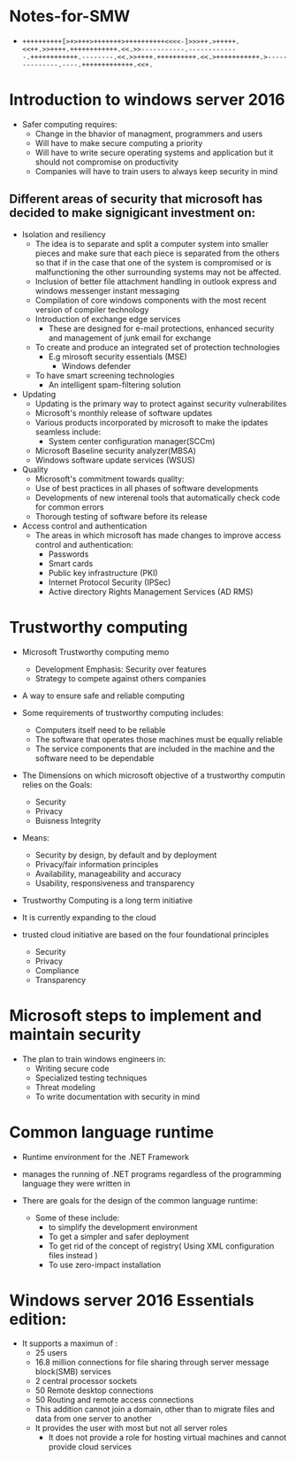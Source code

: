 # Notes-for-SMW
- ``` ++++++++++[>+>+++>+++++++>++++++++++<<<<-]>>>++.>+++++.<<++.>>++++.++++++++++++.<<.>>-----------.-------------.++++++++++++.--------.<<.>>++++.++++++++++.<<.>+++++++++++.>--------------.----.+++++++++++++.<<+. ```


# Introduction to windows server 2016

- Safer computing requires:
    - Change in the bhavior of managment, programmers and users
    - Will have to make secure computing a priority
    - Will have to write secure operating systems and application but it should not compromise on productivity
    - Companies will have to train users to always keep security in mind

## Different areas of security that microsoft has decided to make signigicant investment on:
- Isolation and resiliency
    - The idea is to separate and split a computer system into smaller pieces and make sure that each piece is separated from the others so that if in the case that one of the system is compromised or is malfunctioning the other surrounding systems may not be affected.
    - Inclusion of better file attachment handling in outlook express and windows messenger instant messaging 
    - Compilation of core windows components with the most recent version of compiler technology
    - Introduction of exchange edge services
        - These are designed for e-mail protections, enhanced security and management of junk email for exchange
    - To create and produce an integrated set of protection technologies
        - E.g mirosoft security essentials (MSE)
            - Windows defender
    - To have smart screening technologies
        - An intelligent spam-filtering solution
- Updating 
    - Updating is the primary way to protect against security vulnerabilites
    - Microsoft's monthly release of software updates
    - Various products incorporated by microsoft to make the ipdates seamless include:
        - System center configuration manager(SCCm)
    - Microsoft Baseline security analyzer(MBSA)
    - Windows software update services  (WSUS)
- Quality
    - Microsoft's commitment towards quality:
    - Use of best practices in all phases of software developments
    - Developments of new interenal tools that automatically check code for common errors
    - Thorough testing of software before its release
- Access control and authentication
    - The areas in which microsoft has made changes to improve access control and authentication:
        - Passwords
        - Smart cards
        - Public key infrastructure (PKI)
        - Internet Protocol Security (IPSec)
        - Active directory Rights Management Services (AD RMS)

# Trustworthy computing
- Microsoft Trustworthy computing memo
    - Development Emphasis: Security over features
    - Strategy to compete against others companies
- A way to ensure safe and reliable computing
- Some requirements of trustworthy computing includes:
    - Computers itself need to be reliable
    - The software that operates those machines must be equally reliable
    - The service components that are included in the machine and the software need to be dependable



- The Dimensions on which microsoft objective of a trustworthy computin relies on the Goals:
    - Security
    - Privacy
    - Buisness Integrity
- Means:
    - Security by design, by default and by deployment
    - Privacy/fair information principles
    - Availability, manageability and accuracy
    - Usability, responsiveness and transparency

- Trustworthy Computing is a long term initiative
- It is currently expanding to the cloud
- trusted cloud initiative are based on the four foundational principles
    - Security
    - Privacy
    - Compliance
    - Transparency


# Microsoft steps to implement and maintain security
- The plan to train windows engineers in:
    - Writing secure code
    - Specialized testing techniques
    - Threat modeling
    - To write documentation with security in mind

# Common language runtime

- Runtime environment for the .NET Framework
- manages the running of .NET programs regardless of the programming language they were written in

- There are goals for the design of the common language runtime:
    - Some of these include:
        - to simplify the development environment
        - To get a simpler and safer deployment 
        - To get rid of the concept of registry( Using XML configuration files instead )
        - To use zero-impact installation


# Windows server 2016 Essentials edition:
- It supports a maximun of :
    - 25 users
    - 16.8 million connections for file sharing through server message block(SMB) services
    - 2 central processor sockets
    - 50 Remote desktop connections
    - 50 Routing and remote access connections
    - This addition cannot join a domain, other than to migrate files and data from one server to another
    - It provides the user with most but not all server roles
        - It does not provide a role for hosting virtual machines and cannot provide cloud services
